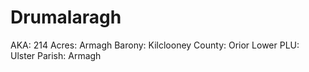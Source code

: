 # Drumalaragh

AKA: 214
Acres: Armagh
Barony: Kilclooney
County: Orior Lower
PLU: Ulster
Parish: Armagh